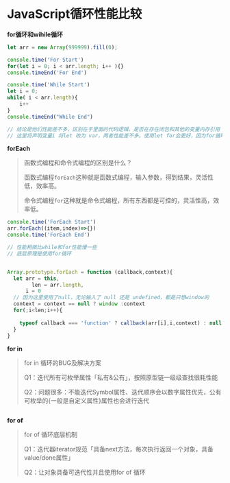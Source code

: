 # JavaScript循环性能比较



**for循环和wihile循环**

```js
let arr = new Array(999999).fill(0);

console.time('For Start')
for(let i = 0; i < arr.length; i++ ){}
console.timeEnd('For End')

console.time('While Start')
let i = 0;
while( i < arr.length){
	i++
}
console.timeEnd("While End")

// 结论是他们性能差不多，区别在于里面的代码逻辑，是否在存在闭包和其他的变量内存引用
// 这里将声明变量i 将let 改为 var，两者性能差不多。使用let for会更好，因为for循环里面使用let存在存在块级作用域「用完就释放了」，而while在全局上面定义了，程序执行完了无法释放。就导致了两者性能差不多。
```

**forEach**

>  函数式编程和命令式编程的区别是什么？
>
> ​	函数式编程`forEach`这种就是函数式编程，输入参数，得到结果，灵活性低，效率高。
>
> ​	命令式编程`for`这种就是命令式编程，所有东西都是可控的，灵活性高，效率低。

```js
console.time('ForEach Start')
arr.forEach((item,index)=>{})
console.time('ForEach End')

// 性能稍微比while和for性能慢一些
// 底层原理是使用for循环


Array.prototype.forEach = function (callback,context){
  let arr = this,
  		len = arr.length,
      i = 0
  // 因为这里使用了null，无论输入了 null 还是 undefined，都是只想window的
  context = context == null ? window :context
  for(;i<len;i++){
    
    typeof callback === 'function' ? callback(arr[i],i,context) : null
  }
}
```

**for in**

> for in 循环的BUG及解决方案
>
> Q1：迭代所有可枚举属性「私有&公有」，按照原型链一级级查找很耗性能
>
> Q2：问题很多：不能迭代Symbol属性、迭代顺序会以数字属性优先，公有可枚举的{一般是自定义属性}属性也会进行迭代

```

```

**for of**

> for of 循环底层机制
>
> Q1：迭代器iterator规范「具备next方法，每次执行返回一个对象，具备value/done属性」
>
> Q2：让对象具备可迭代性并且使用for of 循环

```

```

